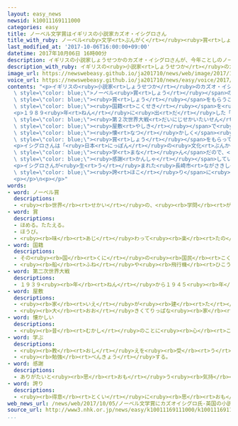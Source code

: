 ```yaml
---
layout: easy_news
newsid: k10011169111000
categories: easy
title: ノーベル文学賞はイギリスの小説家カズオ・イシグロさん
title_with_ruby: ノーベル<ruby>文学<rt>ぶんがく</rt></ruby><ruby>賞<rt>しょう</rt></ruby>はイギリスの<ruby>小説家<rt>しょうせつか</rt></ruby>カズオ・イシグロさん
last_modified_at: '2017-10-06T16:00:00+09:00'
datetime: 2017年10月06日 16時00分
description: イギリスの小説家しょうせつかのカズオ・イシグロさんが、今年ことしのノーベル賞しょうの文学ぶんがく賞しょうをもらうことになりました。
description_with_ruby: イギリスの<ruby>小説家<rt>しょうせつか</rt></ruby>のカズオ・イシグロさんが、<ruby>今年<rt>ことし</rt></ruby>のノーベル<ruby>賞<rt>しょう</rt></ruby>の<ruby>文学<rt>ぶんがく</rt></ruby><ruby>賞<rt>しょう</rt></ruby>をもらうことになりました。
image_url: https://newswebeasy.github.io/ja201710/news/web/image/2017/10/06/k10011169111000.jpg
voice_url: https://newswebeasy.github.io/ja201710/news/easy/voice/2017/10/06/k10011169111000.mp3
contents: "<p>イギリスの<ruby>小説家<rt>しょうせつか</rt></ruby>のカズオ・イシグロさんが、<ruby>今年<rt>ことし</rt></ruby>の<span\
  \ style=\"color: blue;\">ノーベル<ruby>賞<rt>しょう</rt></ruby></span>の<ruby>文学<rt>ぶんがく</rt></ruby><span\
  \ style=\"color: blue;\"><ruby>賞<rt>しょう</rt></ruby></span>をもらうことになりました。イシグロさんは６２<ruby>歳<rt>さい</rt></ruby>で、１９５４<ruby>年<rt>ねん</rt></ruby>に<ruby>長崎市<rt>ながさきし</rt></ruby>で<ruby>生<rt>う</rt></ruby>まれました。５<ruby>歳<rt>さい</rt></ruby>のときに<ruby>日本人<rt>にっぽんじん</rt></ruby>の<ruby>両親<rt>りょうしん</rt></ruby>と<ruby>一緒<rt>いっしょ</rt></ruby>にイギリスに<ruby>引<rt>ひ</rt></ruby>っ<ruby>越<rt>こ</rt></ruby>して、イギリスの<span\
  \ style=\"color: blue;\"><ruby>国籍<rt>こくせき</rt></ruby></span>を<ruby>取<rt>と</rt></ruby>りました。</p>\n\
  <p>１９８９<ruby>年<rt>ねん</rt></ruby>に<ruby>出<rt>だ</rt></ruby>した「<ruby>日<rt>ひ</rt></ruby>の<ruby>名残<rt>なご</rt></ruby>り」という<ruby>小説<rt>しょうせつ</rt></ruby>は、<span\
  \ style=\"color: blue;\"><ruby>第２次世界大戦<rt>だいにじせかいたいせん</rt></ruby></span>のあと、イギリスの<ruby>大<rt>おお</rt></ruby>きな<span\
  \ style=\"color: blue;\"><ruby>屋敷<rt>やしき</rt></ruby></span>で<ruby>働<rt>はたら</rt></ruby>く<ruby>男性<rt>だんせい</rt></ruby>が<ruby>昔<rt>むかし</rt></ruby>を<span\
  \ style=\"color: blue;\"><ruby>懐<rt>なつ</rt></ruby>かしく</span><ruby>思<rt>おも</rt></ruby>い<ruby>出<rt>だ</rt></ruby>す<ruby>話<rt>はなし</rt></ruby>です。この<ruby>小説<rt>しょうせつ</rt></ruby>はイギリスで<ruby>最<rt>もっと</rt></ruby>も<ruby>有名<rt>ゆうめい</rt></ruby>な<ruby>文学<rt>ぶんがく</rt></ruby>の<span\
  \ style=\"color: blue;\"><ruby>賞<rt>しょう</rt></ruby></span>をもらって、<ruby>映画<rt>えいが</rt></ruby>にもなりました。</p>\n\
  <p>イシグロさんは「<ruby>日本<rt>にっぽん</rt></ruby>の<ruby>文化<rt>ぶんか</rt></ruby>からいろいろなことを<span\
  \ style=\"color: blue;\"><ruby>学<rt>まな</rt></ruby>ん</span>だので、<ruby>日本<rt>にっぽん</rt></ruby>と<ruby>日本人<rt>にっぽんじん</rt></ruby>にとても<span\
  \ style=\"color: blue;\"><ruby>感謝<rt>かんしゃ</rt></ruby></span>しています」と<ruby>話<rt>はな</rt></ruby>しています。</p>\n\
  <p>イシグロさんが<ruby>生<rt>う</rt></ruby>まれた<ruby>長崎市<rt>ながさきし</rt></ruby>では、<ruby>多<rt>おお</rt></ruby>くの<ruby>人<rt>ひと</rt></ruby>が<ruby>喜<rt>よろこ</rt></ruby>んでいます。５８<ruby>歳<rt>さい</rt></ruby>の<ruby>男性<rt>だんせい</rt></ruby>は「<ruby>長崎市<rt>ながさきし</rt></ruby>の<ruby>市民<rt>しみん</rt></ruby>なので、<span\
  \ style=\"color: blue;\"><ruby>誇<rt>ほこ</rt></ruby>り</span>に<ruby>思<rt>おも</rt></ruby>います」と<ruby>話<rt>はな</rt></ruby>していました。</p>\n\
  <p></p>\n<p></p>"
words:
- word: ノーベル賞
  descriptions:
  - <ruby><rb>世界</rb><rt>せかい</rt></ruby>の、<ruby><rb>学問</rb><rt>がくもん</rt></ruby>や<ruby><rb>平和</rb><rt>へいわ</rt></ruby>のためにりっぱな<ruby><rb>仕事</rb><rt>しごと</rt></ruby>をした<ruby><rb>人</rb><rt>ひと</rt></ruby>に、<ruby><rb>毎年</rb><rt>まいとし</rt></ruby>あたえられる<ruby><rb>賞</rb><rt>しょう</rt></ruby>。<ruby><rb>化学者</rb><rt>かがくしゃ</rt></ruby>ノーベルの<ruby><rb>遺言</rb><rt>ゆいごん</rt></ruby>で、この<ruby><rb>制度</rb><rt>せいど</rt></ruby>ができた。
- word: 賞
  descriptions:
  - ほめる。たたえる。
  - ほうび。
  - <ruby><rb>味</rb><rt>あじ</rt></ruby>わって<ruby><rb>楽</rb><rt>たの</rt></ruby>しむ。
- word: 国籍
  descriptions:
  - その<ruby><rb>国</rb><rt>くに</rt></ruby>の<ruby><rb>国民</rb><rt>こくみん</rt></ruby>であるという<ruby><rb>身分</rb><rt>みぶん</rt></ruby>・<ruby><rb>資格</rb><rt>しかく</rt></ruby>。
  - <ruby><rb>船</rb><rt>ふね</rt></ruby>や<ruby><rb>飛行機</rb><rt>ひこうき</rt></ruby>がその<ruby><rb>国</rb><rt>くに</rt></ruby>に<ruby><rb>属</rb><rt>ぞく</rt></ruby>していること。
- word: 第二次世界大戦
  descriptions:
  - １９３９<ruby><rb>年</rb><rt>ねん</rt></ruby>から１９４５<ruby><rb>年</rb><rt>ねん</rt></ruby>まで、<ruby><rb>日本</rb><rt>にっぽん</rt></ruby>・ドイツ・イタリアが、イギリス・フランス・アメリカ・ソ<ruby><rb>連</rb><rt>れん</rt></ruby>・<ruby><rb>中国</rb><rt>ちゅうごく</rt></ruby>などの<ruby><rb>連合国</rb><rt>れんごうこく</rt></ruby>と<ruby><rb>戦</rb><rt>たたか</rt></ruby>った<ruby><rb>戦争</rb><rt>せんそう</rt></ruby>。１９４５<ruby><rb>年</rb><rt>ねん</rt></ruby>（<ruby><rb>昭和</rb><rt>しょうわ</rt></ruby><ruby><rb>２０年</rb><rt>にじゅうねん</rt></ruby>）<ruby><rb>８月</rb><rt>はちがつ</rt></ruby><ruby><rb>１５</rb><rt>じゅうご</rt></ruby><ruby><rb>日</rb><rt>にち</rt></ruby>に<ruby><rb>日本</rb><rt>にっぽん</rt></ruby>が<ruby><rb>降伏</rb><rt>こうふく</rt></ruby>して<ruby><rb>終</rb><rt>お</rt></ruby>わった。
- word: 屋敷
  descriptions:
  - <ruby><rb>家</rb><rt>いえ</rt></ruby>が<ruby><rb>建</rb><rt>た</rt></ruby>っているひと<ruby><rb>区切</rb><rt>くぎ</rt></ruby>りの<ruby><rb>土地</rb><rt>とち</rt></ruby>。
  - <ruby><rb>大</rb><rt>おお</rt></ruby>きくてりっぱな<ruby><rb>家</rb><rt>いえ</rt></ruby>。
- word: 懐かしい
  descriptions:
  - <ruby><rb>昔</rb><rt>むかし</rt></ruby>のことに<ruby><rb>心</rb><rt>こころ</rt></ruby>がひかれる。したわしい。
- word: 学ぶ
  descriptions:
  - <ruby><rb>教</rb><rt>おし</rt></ruby>えを<ruby><rb>受</rb><rt>う</rt></ruby>ける。<ruby><rb>見習</rb><rt>みなら</rt></ruby>う。
  - <ruby><rb>勉強</rb><rt>べんきょう</rt></ruby>する。
- word: 感謝
  descriptions:
  - ありがたいと<ruby><rb>思</rb><rt>おも</rt></ruby>う<ruby><rb>気持</rb><rt>きも</rt></ruby>ち。また、その<ruby><rb>気持</rb><rt>きも</rt></ruby>ちを<ruby><rb>表</rb><rt>あらわ</rt></ruby>すこと。
- word: 誇り
  descriptions:
  - <ruby><rb>得意</rb><rt>とくい</rt></ruby>に<ruby><rb>思</rb><rt>おも</rt></ruby>うこと。じまん。<ruby><rb>名誉</rb><rt>めいよ</rt></ruby>。
web_news_url: /news/web/2017/10/05/ノーベル文学賞にカズオイシグロ氏-英国の小説家/
source_url: http://www3.nhk.or.jp/news/easy/k10011169111000/k10011169111000.html
...
```

